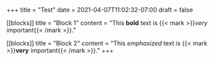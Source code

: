 +++
title = "Test"
date = 2021-04-07T11:02:32-07:00
draft = false

[[blocks]]
title = "Block 1"
content = "This **bold** text is {{< mark >}}_very_ important{{< /mark >}}."

[[blocks]]
title = "Block 2"
content = "This _emphasized_ text is {{< mark >}}**very** important{{< /mark >}}."
+++
